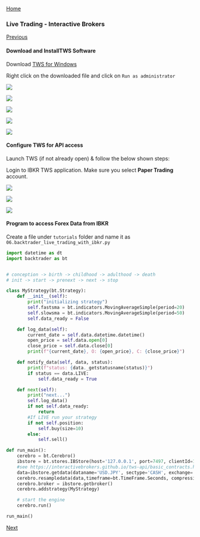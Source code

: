 [Home](index.html)

### Live Trading - Interactive Brokers

[Previous](lesson7.html)

#### Download and InstallTWS Software

Download [TWS for Windows](https://download2.interactivebrokers.com/installers/tws/latest/tws-latest-windows-x64.exe)

Right click on the downloaded file and click on `Run as administrator`

![](img/ib-1.png)  

![](img/ib-2.png)

![](img/ib-3.png)

![](img/ib-4.png)

![](img/ib-5.png)


#### Configure TWS for API access
Launch TWS (if not already open) & follow the below shown steps:

Login to IBKR TWS application. Make sure you select **Paper Trading** account.

![](img/ibc-1.png)

![](img/ibc-2.png)

![](img/ibc-3.png)


#### Program to access Forex Data from IBKR
Create a file under `tutorials` folder and name it as `06.backtrader_live_trading_with_ibkr.py`

```python
import datetime as dt
import backtrader as bt


# conception -> birth -> childhood -> adulthood -> death
# init -> start -> prenext -> next -> stop

class MyStrategy(bt.Strategy):
    def __init__(self):
        print("initializing strategy")
        self.fastsma = bt.indicators.MovingAverageSimple(period=20)
        self.slowsma = bt.indicators.MovingAverageSimple(period=50)
        self.data_ready = False

    def log_data(self):
        current_date = self.data.datetime.datetime()
        open_price = self.data.open[0]
        close_price = self.data.close[0]
        print(f"{current_date}, O: {open_price}, C: {close_price}")

    def notify_data(self, data, status):
        print(f"status: {data._getstatusname(status)}")
        if status == data.LIVE:
            self.data_ready = True

    def next(self):
        print("next...")
        self.log_data()
        if not self.data_ready:
            return
        #If LIVE run your strategy
        if not self.position:
            self.buy(size=10)
        else:
            self.sell()

def run_main():
    cerebro = bt.Cerebro()
    ibstore = bt.stores.IBStore(host='127.0.0.1', port=7497, clientId=1)
    #see https://interactivebrokers.github.io/tws-api/basic_contracts.html
    data=ibstore.getdata(dataname='USD.JPY', sectype='CASH', exchange='IDEALPRO', timeframe=bt.TimeFrame.Seconds)
    cerebro.resampledata(data,timeframe=bt.TimeFrame.Seconds, compression=15)
    cerebro.broker = ibstore.getbroker()
    cerebro.addstrategy(MyStrategy)

    # start the engine
    cerebro.run()

run_main()

```
[Next](lesson9.html)